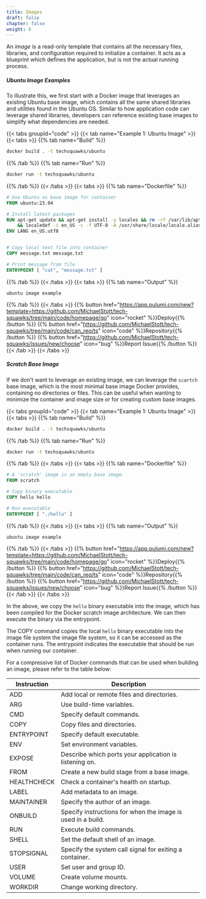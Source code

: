 ```yaml
---
title: Images
draft: false
chapter: false
weight: 8
---
```


An _image_ is a read-only template that contains all the necessary files, libraries, and configuration required to initialize a container. It acts as a blueprint which defines the application, but is not the actual running process.

##### Ubuntu Image Examples

To illustrate this, we first start with a Docker image that leverages an existing Ubuntu base image, which contains all the same shared libraries and utilities found in the Ubuntu OS. Similar to how application code can leverage shared libraries, developers can reference existing base images to simplify what dependencies are needed.

{{< tabs groupId="code" >}}
{{< tab name="Example 1: Ubuntu Image" >}}
{{< tabs >}}
{{% tab name="Build" %}}

```sh
docker build . -t techsquawks/ubuntu
```

{{% /tab %}}
{{% tab name="Run" %}}

```sh
docker run -t techsquawks/ubuntu
```

{{% /tab %}}
{{< /tabs >}}
{{< tabs >}}
{{% tab name="Dockerfile" %}}

<!-- embedme containers/docker/images/parent/Dockerfile -->

```dockerfile
# Use Ubuntu as base image for container
FROM ubuntu:23.04

# Install latest packages
RUN apt-get update && apt-get install -y locales && rm -rf /var/lib/apt/lists/* \
    && localedef -i en_US -c -f UTF-8 -A /usr/share/locale/locale.alias en_US.UTF-8
ENV LANG en_US.utf8


# Copy local text file into container
COPY message.txt message.txt

# Print message from file
ENTRYPOINT [ "cat", "message.txt" ]
```

{{% /tab %}}
{{< /tabs >}}
{{< tabs >}}
{{% tab name="Output" %}}

```
ubuntu image example
```

{{% /tab %}}
{{< /tabs >}}
{{% button href="https://app.pulumi.com/new?template=https://github.com/MichaelStott/tech-squawks/tree/main/code/homepage/go" icon="rocket" %}}Deploy{{% /button %}}
{{% button href="https://github.com/MichaelStott/tech-squawks/tree/main/code/can_req/ts" icon="code" %}}Repository{{% /button %}}
{{% button href="https://github.com/MichaelStott/tech-squawks/issues/new/choose" icon="bug" %}}Report Issue{{% /button %}}
{{< /tab >}}
{{< /tabs >}}

##### Scratch Base Image

If we don't want to leverage an existing image, we can leverage the `scartch` base image, which is the most minimal base image Docker provides, containing no directories or files. This can be useful when wanting to minimize the container and image size or for creating custom base images.

{{< tabs groupId="code" >}}
{{< tab name="Example 1: Ubuntu Image" >}}
{{< tabs >}}
{{% tab name="Build" %}}

```sh
docker build . -t techsquawks/ubuntu
```

{{% /tab %}}
{{% tab name="Run" %}}

```sh
docker run -t techsquawks/ubuntu
```

{{% /tab %}}
{{< /tabs >}}
{{< tabs >}}
{{% tab name="Dockerfile" %}}

<!-- embedme containers/docker/images/scratch/Dockerfile -->

```dockerfile
# A 'scratch' image is an empty base image.
FROM scratch

# Copy binary executable
COPY hello hello

# Run executable
ENTRYPOINT [ "./hello" ]
```

{{% /tab %}}
{{< /tabs >}}
{{< tabs >}}
{{% tab name="Output" %}}

```
ubuntu image example
```

{{% /tab %}}
{{< /tabs >}}
{{% button href="https://app.pulumi.com/new?template=https://github.com/MichaelStott/tech-squawks/tree/main/code/homepage/go" icon="rocket" %}}Deploy{{% /button %}}
{{% button href="https://github.com/MichaelStott/tech-squawks/tree/main/code/can_req/ts" icon="code" %}}Repository{{% /button %}}
{{% button href="https://github.com/MichaelStott/tech-squawks/issues/new/choose" icon="bug" %}}Report Issue{{% /button %}}
{{< /tab >}}
{{< /tabs >}}

In the above, we copy the `hello` binary executable into the image, which has been compiled for the Docker scratch image architecture. We can then execute the binary via the entrypoint.

The COPY command copies the local `hello` binary executable into the image file system the image file system, so it can be accessed as the container runs. The entrypoint indicates the executable that should be run when running our container.

For a compressive list of Docker commands that can be used when building an image, please refer to the table below:

| Instruction | Description                                                 |
| ----------- | ----------------------------------------------------------- |
| ADD         | Add local or remote files and directories.                  |
| ARG         | Use build-time variables.                                   |
| CMD         | Specify default commands.                                   |
| COPY        | Copy files and directories.                                 |
| ENTRYPOINT  | Specify default executable.                                 |
| ENV         | Set environment variables.                                  |
| EXPOSE      | Describe which ports your application is listening on.      |
| FROM        | Create a new build stage from a base image.                 |
| HEALTHCHECK | Check a container's health on startup.                      |
| LABEL       | Add metadata to an image.                                   |
| MAINTAINER  | Specify the author of an image.                             |
| ONBUILD     | Specify instructions for when the image is used in a build. |
| RUN         | Execute build commands.                                     |
| SHELL       | Set the default shell of an image.                          |
| STOPSIGNAL  | Specify the system call signal for exiting a container.     |
| USER        | Set user and group ID.                                      |
| VOLUME      | Create volume mounts.                                       |
| WORKDIR     | Change working directory.                                   |
